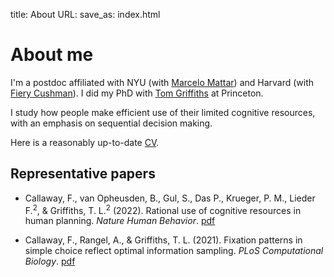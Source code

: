 title: About
URL: 
save_as: index.html

# About me

I'm a postdoc affiliated with NYU (with [Marcelo Mattar](https://mattarlab.ucsd.edu/)) and Harvard (with [Fiery Cushman](https://cushmanlab.fas.harvard.edu/)). I did my PhD with [Tom Griffiths](http://cocosci.princeton.edu) at Princeton.

I study how people make efficient use of their limited cognitive resources, with an emphasis on sequential decision making.

Here is a reasonably up-to-date [CV](callaway-cv.pdf).

## Representative papers

- Callaway, F., van Opheusden, B., Gul, S., Das P., Krueger, P. M., Lieder F.<sup>2</sup>, & Griffiths, T. L.<sup>2</sup> (2022). Rational use of cognitive resources in human planning. _Nature Human Behavior_. [pdf](https://cocosci.princeton.edu/papers/callawayrationaluse.pdf)

- Callaway, F., Rangel, A., & Griffiths, T. L. (2021). Fixation patterns in simple choice reflect optimal information sampling. _PLoS Computational Biology_. [pdf](https://journals.plos.org/ploscompbiol/article?id=10.1371/journal.pcbi.1008863)

<!-- I received my B.A. in Psychology and Linguistics from Cornell University under the advising of [Shimon Edelman](http://kybele.psych.cornell.edu/~edelman/). -->


<!-- ### Research Statement
How do people make decisions

My research attempt to answer this question from the perspective of [resource-rational analysis](https://cocosci.princeton.edu/tom/papers/RationalUseOfCognitiveResources.pdf). Under this approach we identify optimal reasoning strategies 

Intelligent agents must continually respond to and learn from their environment. Mathematical models from Bayesian statistics and reinforcement learning can provide optimal solutions to these problems; but they are often intractable to compute. How do humans find good approximations to these optimal solutions using limited computational resources? In particular, how do they balance the competing goals of learning, deciding, and conserving resources? I aim to study this question with game-based empirical experiments and computational models inspired by machine learning algorithms. -->